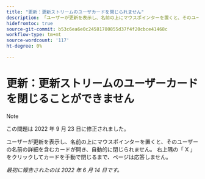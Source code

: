 ```yaml
---
title: "更新：更新ストリームのユーザカードを閉じられません"
description: 「ユーザーが更新を表示し、名前の上にマウスポインターを置くと、そのユーザーの名前の詳細を含むカードが開き、自動的に閉じません。 右上隅の「 X 」をクリックしてカードを手動で閉じるまで、ページは応答しません。」
hidefromtoc: true
source-git-commit: b53c6ea6e0c24581780855d37f4f20cbce41468c
workflow-type: tm+mt
source-wordcount: '117'
ht-degree: 0%

---
```



# 更新：更新ストリームのユーザーカードを閉じることができません

>[!NOTE]
>
>この問題は 2022 年 9 月 23 日に修正されました。

ユーザーが更新を表示し、名前の上にマウスポインターを置くと、そのユーザーの名前の詳細を含むカードが開き、自動的に閉じられません。 右上隅の「 X 」をクリックしてカードを手動で閉じるまで、ページは応答しません。

_最初に報告されたのは 2022 年 6 月 14 日です。_

